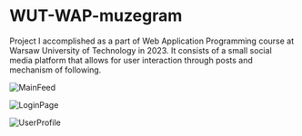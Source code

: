 # WUT-WAP-muzegram
Project I accomplished as a part of Web Application Programming course at Warsaw University of Technology in 2023. It consists of a small social media platform that allows for user interaction through posts and mechanism of following.

![MainFeed](https://github.com/mavvkel/WUT-WAP-muzegram/assets/94854413/9d59bce4-7d32-42d7-a991-361262549514)


![LoginPage](https://github.com/mavvkel/WUT-WAP-muzegram/assets/94854413/be063d67-e9b3-4ea8-8c59-de53cf76efcf)


![UserProfile](https://github.com/mavvkel/WUT-WAP-muzegram/assets/94854413/30f1ead5-35c5-4585-adb6-fc572a9967a0)
